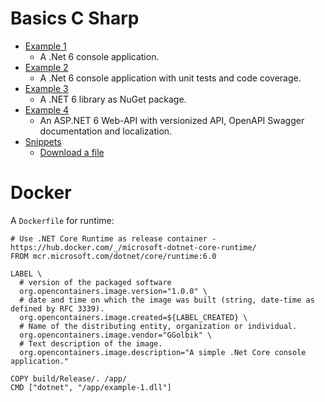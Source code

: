 # Basics C Sharp

- [Example 1](example-1)
  - A .Net 6 console application.
- [Example 2](example-2)
  - A .Net 6 console application with unit tests and code coverage.
- [Example 3](example-3)
  - A .NET 6 library as NuGet package.
- [Example 4](example-4)
  - An ASP.NET 6 Web-API with versionized API, OpenAPI Swagger documentation and localization.
- [Snippets](snippets)
  - [Download a file](snippets/download)

# Docker

A `Dockerfile` for runtime:
~~~
# Use .NET Core Runtime as release container - https://hub.docker.com/_/microsoft-dotnet-core-runtime/
FROM mcr.microsoft.com/dotnet/core/runtime:6.0

LABEL \
  # version of the packaged software
  org.opencontainers.image.version="1.0.0" \
  # date and time on which the image was built (string, date-time as defined by RFC 3339).
  org.opencontainers.image.created=${LABEL_CREATED} \
  # Name of the distributing entity, organization or individual.
  org.opencontainers.image.vendor="GGolbik" \
  # Text description of the image.
  org.opencontainers.image.description="A simple .Net Core console application."

COPY build/Release/. /app/
CMD ["dotnet", "/app/example-1.dll"]
~~~